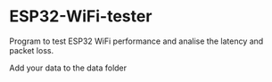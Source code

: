 # ESP32-WiFi-tester
Program to test ESP32 WiFi performance and analise the latency and packet loss.

Add your data to the data folder
